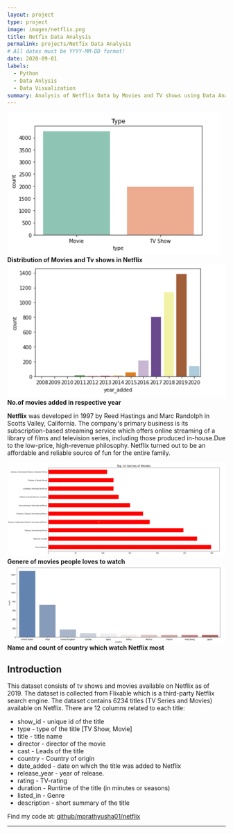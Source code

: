 ```yaml
---
layout: project
type: project
image: images/netflix.png
title: Netfix Data Analysis
permalink: projects/Netfix Data Analysis
# All dates must be YYYY-MM-DD format!
date: 2020-09-01
labels:
  - Python
  - Data Anlysis
  - Data Visualization
summary: Analysis of Netflix Data by Movies and TV shows using Data Analysis Python and Numpy, Pandas, Data Visualisation.
---
```


<div class="ui large rounded images">
  <img class="ui image" src="../images/Netflix1.png">
  <b>Distribution of Movies and Tv shows in Netflix</b>
  <img class="ui image" src="../images/NEtflix2.png">
  <b>No.of movies added in respective year</b>
</div>

**Netflix** was developed in 1997 by Reed Hastings and Marc Randolph in Scotts Valley, California. The company's primary business is its subscription-based streaming service which offers online streaming of a library of films and television series, including those produced in-house.Due to the low-price, high-revenue philosophy. Netflix turned out to be an affordable and reliable source of fun for the entire family.

<div class="ui large rounded images">
  <img class="ui image" src="../images/Netflix3.png">
  <b>Genere of movies people loves to watch</b>
  <img class="ui image" src="../images/Netflix4.png">
  <b>Name and count of country which watch Netflix most</b>
</div>


## Introduction
This dataset consists of tv shows and movies available on Netflix as of 2019. The dataset is collected from Flixable which is a third-party Netflix search engine. The dataset contains 6234 titles (TV Series and Movies) available on Netflix. There are 12 columns related to each title:

* show_id - unique id of the title
* type - type of the title [TV Show, Movie]
* title - title name
* director - director of the movie
* cast - Leads of the title
* country - Country of origin
* date_added - date on which the title was added to Netflix
* release_year - year of release.
* rating - TV-rating
* duration - Runtime of the title (in minutes or seasons)
* listed_in - Genre
* description - short summary of the title




Find my code at: <a href="https://github.com/MPrathyusha01/Netflix-TV-Movies-Analysis"><i class="large github icon"></i>github/mprathyusha01/netflix</a>





*************
